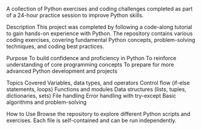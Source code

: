 A collection of Python exercises and coding challenges completed as part of a 24-hour practice session to improve Python skills.

Description
This project was completed by following a code-along tutorial to gain hands-on experience with Python. The repository contains various coding exercises, covering fundamental Python concepts, problem-solving techniques, and coding best practices.

Purpose
To build confidence and proficiency in Python
To reinforce understanding of core programming concepts
To prepare for more advanced Python development and projects

Topics Covered
Variables, data types, and operators
Control flow (if-else statements, loops)
Functions and modules
Data structures (lists, tuples, dictionaries, sets)
File handling
Error handling with try-except
Basic algorithms and problem-solving

How to Use
Browse the repository to explore different Python scripts and exercises.
Each file is self-contained and can be run independently.
